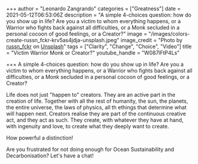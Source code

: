 +++
author = "Leonardo Zangrando"
categories = ["Greatness"]
date = 2021-05-12T06:53:06Z
description = "A simple 4-choices question: how do you show up in life? Are you a victim to whom everything happens, or a Warrior who fights back against all difficulties, or a Monk secluded in a personal cocoon of good feelings, or a Creator?"
image = "/images/colors-create-russn_fckr-krv5as4jdja-unsplash.jpeg"
image_credit = "Photo by [russn_fckr](https://unsplash.com/@russn_fckr?utm_source=unsplash&utm_medium=referral&utm_content=creditCopyText) on [Unsplash](https://unsplash.com/s/photos/create?utm_source=unsplash&utm_medium=referral&utm_content=creditCopyText)"
tags = ["Clarity", "Change", "Choice", "Video"]
title = "Victim Warrior Monk or Creator?"
youtube_handle = "W087lFtP4Ls"

+++
A simple 4-choices question: how do you show up in life? Are you a victim to whom everything happens, or a Warrior who fights back against all difficulties, or a Monk secluded in a personal cocoon of good feelings, or a Creator?

Life does not just "happen to" creators. They are an active part in the creation of life. Together with all the rest of humanity, the sun, the planets, the entire universe, the laws of physics, all th ethings that determine what will happen next. Creators realise they are part of the continuous creative act, and they act as such. They create, with whatever they have at hand, with ingenuity and love, to create what they deeply want to create.

How powerful a distinction!

Are you frustrated for not doing enough for Ocean Sustainability and Decarbonisation? Let's have a chat!


